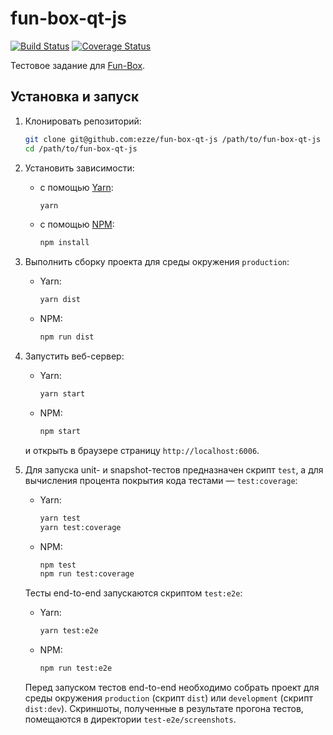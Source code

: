 # fun-box-qt-js

[![Build Status](https://img.shields.io/travis/ezze/fun-box-qt-js/master.svg)](https://travis-ci.org/ezze/fun-box-qt-js)
[![Coverage Status](https://img.shields.io/coveralls/github/ezze/fun-box-qt-js/master.svg)](https://coveralls.io/github/ezze/fun-box-qt-js?branch=master)

Тестовое задание для [Fun-Box](https://fun-box.ru).

## Установка и запуск

1. Клонировать репозиторий:

    ```bash
    git clone git@github.com:ezze/fun-box-qt-js /path/to/fun-box-qt-js
    cd /path/to/fun-box-qt-js
    ```

2. Установить зависимости:

    - с помощью [Yarn](https://yarnpkg.com/):

        ```bash
        yarn
        ```
        
    - с помощью [NPM](https://www.npmjs.com/):
    
        ```bash
        npm install
        ```  
3. Выполнить сборку проекта для среды окружения `production`:

    - Yarn:
    
        ```bash
        yarn dist
        ```
        
    - NPM:
    
        ```bash
        npm run dist
        ```

4. Запустить веб-сервер:

    - Yarn:
    
        ```bash
        yarn start
        ```
        
    - NPM:
    
        ```bash
        npm start
        ```
        
    и открыть в браузере страницу `http://localhost:6006`.
    
 5. Для запуска unit- и snapshot-тестов предназначен скрипт `test`, а для вычисления процента покрытия кода тестами —
 `test:coverage`:
 
    - Yarn:
    
        ```bash
        yarn test
        yarn test:coverage  
        ```
        
    - NPM:
    
        ```bash
        npm test
        npm run test:coverage
        ```

    Тесты end-to-end запускаются скриптом `test:e2e`:
    
    - Yarn:
    
        ```bash
        yarn test:e2e
        ``` 
        
    - NPM:
    
        ```bash
        npm run test:e2e
        ```
        
    Перед запуском тестов end-to-end необходимо собрать проект для среды окружения `production` (скрипт `dist`) или
    `development` (скрипт `dist:dev`). Скриншоты, полученные в результате прогона тестов, помещаются в директории
    `test-e2e/screenshots`.
    